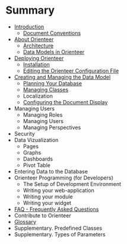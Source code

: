# Summary

* [Introduction](README.md)
   * [Document Conventions](conventions.md)
* [About Orienteer](about_orienteer.md)
   * [Architecture](architecture.md)
   * [Data Models in Orienteer](data_models_in_orienteer.md)
* [Deploying Orienteer](getting_started.md)
   * [Installation](installation.md)
   * [Editing the Orienteer Configuration File](editing_the_orienteer_configuration_file.md)
* [Creating and Managing the Data Model](creating_and_managing_the_data_model.md)
   * [Planning Your Database](planning_your_database.md)
   * [Managing Classes](managing_classes.md)
   * Localization
   * [Configuring the Document Display](configuring_the_document_display.md)
* Managing Users
   * Managing Roles
   * Managing Users
   * Managing Perspectives
* Security
* Data Vizualization
   * Pages
   * Graphs
   * Dashboards
   * Pivot Table
* Entering Data to the Database
* Orienteer Programming (for Developers)
   * The Setup of Development Environment
   * Writing your web-application
   * Writing your module
   * Writing your widget
* [FAQ - Frequently Asked Questions](faq.md)
* Contribute to Orienteer
* [Glossary](GLOSSARY.md)
* Supplementary. Predefined Classes
* Supplementary. Types of Parameters

